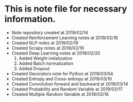 # This is note file for necessary information.
- Note repository created at 2019/02/14
- Created Reinforcement Learning notes at 2019/02/18
- Created NLP notes at 2019/02/19
- Created Scrapy notes at 2019/02/19
- Created Deep Learning notes at 2019/02/20
    1. Added Weight initialization
    2. Added Batch normalization
    3. Added Dropout
- Created Decorators note for Python at 2019/03/04
- Created Entropy and Cross-entropy at 2019/03/10
- Created Convolution forward and backward at 2019/03/14
- Created Probability and Random Variable at 2019/03/17
- Created Multiple Random Variable at 2019/03/18